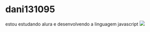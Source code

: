 # dani131095
estou estudando alura e desenvolvendo a linguagem javascript
![](https://www.google.com/url?sa=i&url=https%3A%2F%2Fcaipropauotaku.wordpress.com%2F2020%2F04%2F24%2Fanalise-dorohedoro-a-caotica-e-fascinante-obra-de-q-hayashida%2F&psig=AOvVaw0RDKJcz4NgFl0bsZBLcOl-&ust=1718977828308000&source=images&cd=vfe&opi=89978449&ved=0CA4QjRxqFwoTCKithMup6oYDFQAAAAAdAAAAABAf)
